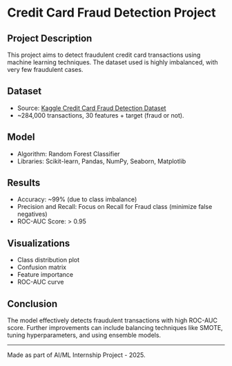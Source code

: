 # Credit Card Fraud Detection Project

## Project Description
This project aims to detect fraudulent credit card transactions using machine learning techniques. The dataset used is highly imbalanced, with very few fraudulent cases.

## Dataset
- Source: [Kaggle Credit Card Fraud Detection Dataset](https://www.kaggle.com/datasets/mlg-ulb/creditcardfraud)
- ~284,000 transactions, 30 features + target (fraud or not).

## Model
- Algorithm: Random Forest Classifier
- Libraries: Scikit-learn, Pandas, NumPy, Seaborn, Matplotlib

## Results
- Accuracy: ~99% (due to class imbalance)
- Precision and Recall: Focus on Recall for Fraud class (minimize false negatives)
- ROC-AUC Score: > 0.95

## Visualizations
- Class distribution plot
- Confusion matrix
- Feature importance
- ROC-AUC curve

## Conclusion
The model effectively detects fraudulent transactions with high ROC-AUC score. Further improvements can include balancing techniques like SMOTE, tuning hyperparameters, and using ensemble models.

---

Made as part of AI/ML Internship Project - 2025.
